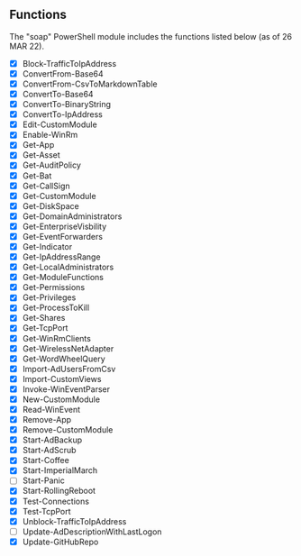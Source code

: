 ## Functions
The "soap" PowerShell module includes the functions listed below (as of 26 MAR 22).
- [x] Block-TrafficToIpAddress
- [x] ConvertFrom-Base64
- [x] ConvertFrom-CsvToMarkdownTable
- [x] ConvertTo-Base64
- [x] ConvertTo-BinaryString
- [x] ConvertTo-IpAddress
- [x] Edit-CustomModule
- [x] Enable-WinRm
- [x] Get-App
- [x] Get-Asset
- [x] Get-AuditPolicy
- [x] Get-Bat
- [x] Get-CallSign
- [x] Get-CustomModule
- [x] Get-DiskSpace
- [x] Get-DomainAdministrators
- [x] Get-EnterpriseVisbility
- [x] Get-EventForwarders
- [x] Get-Indicator
- [x] Get-IpAddressRange
- [x] Get-LocalAdministrators
- [x] Get-ModuleFunctions
- [x] Get-Permissions
- [x] Get-Privileges
- [x] Get-ProcessToKill
- [x] Get-Shares
- [x] Get-TcpPort
- [x] Get-WinRmClients
- [x] Get-WirelessNetAdapter
- [x] Get-WordWheelQuery
- [x] Import-AdUsersFromCsv
- [x] Import-CustomViews
- [x] Invoke-WinEventParser
- [x] New-CustomModule
- [x] Read-WinEvent
- [x] Remove-App
- [x] Remove-CustomModule
- [x] Start-AdBackup
- [x] Start-AdScrub
- [x] Start-Coffee
- [x] Start-ImperialMarch
- [ ] Start-Panic
- [x] Start-RollingReboot
- [x] Test-Connections
- [x] Test-TcpPort
- [x] Unblock-TrafficToIpAddress
- [ ] Update-AdDescriptionWithLastLogon
- [x] Update-GitHubRepo